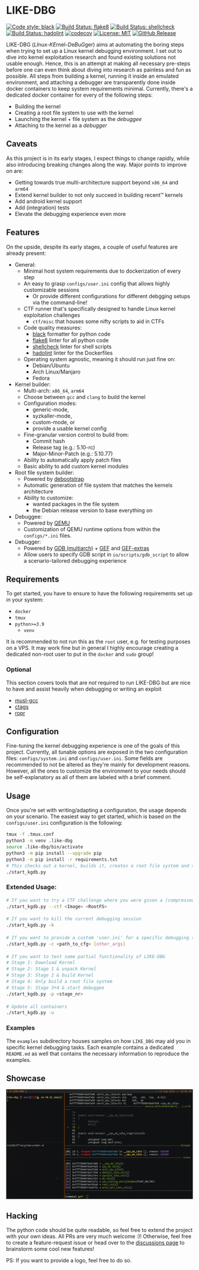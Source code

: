 # LIKE-DBG

[![Code style: black](https://img.shields.io/badge/code%20style-black-000000.svg)](https://github.com/psf/black)
[![Build Status: flake8](https://github.com/PyCQA/flake8/workflows/main/badge.svg)](https://github.com/0xricksanchez/like-dbg/actions?query=workflow%3Aflake8)
[![Build Status: shellcheck](https://github.com/koalaman/shellcheck/actions/workflows/build.yml/badge.svg)](https://github.com/0xricksanchez/like-dbg/actions?query=workflow%3Ashellcheck)
[![Build Status: hadolint](https://img.shields.io/badge/hadolint-passing-brightgreen)](https://github.com/0xricksanchez/like-dbg/actions?query=workflow%3Ahadolint)
[![codecov](https://codecov.io/gh/0xricksanchez/like-dbg/branch/main/graph/badge.svg?token=SXF37MH4X6)](https://codecov.io/gh/0xricksanchez/like-dbg)
[![License: MIT](https://img.shields.io/badge/License-MIT-yellow.svg)](https://tldrlegal.com/license/mit-license)
[![GitHub Release](https://img.shields.io/github/release/0xricksanchez/like-dbg.svg)](https://github.com/0xricksanchez/like-dbg/releases/)  

LIKE-DBG (*LI*nux-*KE*rnel-*D*e*B*u*G*ger) aims at automating the boring steps when trying to set up a Linux kernel debugging environment.
I set out to dive into kernel exploitation research and found existing solutions not usable enough.
Hence, this is an attempt at making all necessary pre-steps before one can even think about diving into research as painless and fun as possible.
All steps from building a kernel, running it inside an emulated environment, and attaching a debugger are transparently done inside docker containers to keep system requirements minimal.
Currently, there's a dedicated docker container for every of the following steps:

* Building the kernel
* Creating a root file system to use with the kernel
* Launching the kernel + file system as the *debuggee*
* Attaching to the kernel as a *debugger*

## Caveats

As this project is in its early stages, I expect things to change rapidly, while also introducing breaking changes along the way.
Major points to improve on are:

* Getting towards true multi-architecture support beyond `x86_64` and `arm64`
* Extend kernel builder to not only succeed in building recent™ kernels
* Add android kernel support
* Add (integration) tests
* Elevate the debugging experience even more

## Features

On the upside, despite its early stages, a couple of useful features are already present:

* General:
  * Minimal host system requirements due to dockerization of every step
  * An easy to grasp `configs/user.ini` config that allows highly customizable sessions
    * Or provide different configurations for different debgging setups via the command-line!
  * CTF runner that's specifically designed to handle Linux kernel exploitation challenges
    * `ctf/misc` that houses some nifty scripts to aid in CTFs
  * Code quality measures:
    * [black](https://github.com/psf/black) formatter for python code
    * [flake8](https://github.com/PyCQA/flake8) linter for all python code
    * [shellcheck](https://github.com/koalaman/shellcheck) linter for shell scripts
    * [hadolint](https://github.com/hadolint/hadolint) linter for the Dockerfiles
  * Operating system agnostic, meaning it should run just fine on:
    * Debian/Ubuntu
    * Arch Linux/Manjaro
    * Fedora
* Kernel builder:
  * Multi-arch: `x86_64`, `arm64`
  * Choose between `gcc` and `clang` to build the kernel
  * Configuration modes:
    * generic-mode,
    * syzkaller-mode,
    * custom-mode, or
    * provide a usable kernel config
  * Fine-granular version control to build from:
    * Commit hash
    * Release tag (e.g.: 5.10-rc)
    * Major-Minor-Patch (e.g.: 5.10.77)
  * Ability to automatically apply patch files
  * Basic ability to add custom kernel modules
* Root file system builder:
  * Powered by [debootstrap](https://wiki.debian.org/Debootstrap)
  * Automatic generation of file system that matches the kernels architecture
  * Ability to customize:
    * wanted packages in the file system
    * the Debian release version to base everything on
* Debuggee:
  * Powered by [QEMU](https://github.com/qemu/qemu)
  * Customization of QEMU runtime options from within the `configs/*.ini` files.
* Debugger:
  * Powered by [GDB (multiarch)](https://sourceware.org/gdb/) + [GEF](https://github.com/hugsy/gef) and [GEF-extras](https://github.com/hugsy/gef-extras)
  * Allow users to specify GDB script in `io/scripts/gdb_script` to allow a scenario-tailored debugging experience

## Requirements

To get started, you have to ensure to have the following requirements set up in your system:

* `docker`
* `tmux`
* `python>=3.9`
  * `venv`

It is recommended to not run this as the `root` user, e.g. for testing purposes on a VPS.
It may work fine but in general I highly encourage creating a dedicated non-root user to put in the `docker` and `sudo` group!

### Optional

This section covers tools that are *not* required to run LIKE-DBG but are nice to have and assist heavily when debugging or writing an exploit

* [musl-gcc](https://www.musl-libc.org/how.html)
* [ctags](https://github.com/universal-ctags/ctags)
* [ropr](https://github.com/Ben-Lichtman/ropr)  

## Configuration

Fine-tuning the kernel debugging experience is one of the goals of this project.
Currently, all tunable options are exposed in the two configuration files: `configs/system.ini` and `configs/user.ini`.
Some fields are recommended to not be altered as they're mainly for development reasons.
However, all the ones to customize the environment to your needs should be self-explanatory as all of them are labeled with a brief comment.

## Usage

Once you're set with writing/adapting a configuration, the usage depends on your scenario.
The easiest way to get started, which is based on the `configs/user.ini` configuration is the following:

```sh
tmux -f .tmux.conf
python3 -m venv .like-dbg
source .like-dbg/bin/activate
python3 -m pip install --upgrade pip
python3 -m pip install -r requirements.txt
# This checks out a kernel, builds it, creates a root file system and starts the debugger and debuggee eventually
./start_kgdb.py
```

### Extended Usage:

```sh
# If you want to try a CTF challenge where you were given a (compressed) Linux Image and a root filesystem try:
./start_kgdb.py --ctf <Image> <RootFS>

# If you want to kill the current debugging session
./start_kgdb.py -k

# If you want to provide a custom 'user.ini' for a specific debugging setup
./start_kgdb.py -c <path_to_cfg> [other_args]

# If you want to test some partial functionality of LIKE-DBG
# Stage 1: Download Kernel
# Stage 2: Stage 1 & unpack Kernel
# Stage 3: Stage 2 & build Kernel
# Stage 4: Only build a root file system
# Stage 5: Stage 3+4 & start debuggee
./start_kgdb.py -p <stage_nr>

# Update all containers
./start_kgdb.py -u
```

### Examples

The `examples` subdirectory houses samples on how `LIKE_DBG` may aid you in specific kernel debugging tasks.
Each example contains a dedicated `README.md` as well that contains the necessary information to reproduce the examples.

## Showcase

![img/example.png](img/example.png)

## Hacking

The python code should be quite readable, so feel free to extend the project with your own ideas. All PRs are very much welcome :)!
Otherwise, feel free to create a feature-request issue or head over to the [discussions page](https://github.com/0xricksanchez/like-dbg/discussions) to brainstorm some cool new features!

PS: If you want to provide a logo, feel free to do so.
